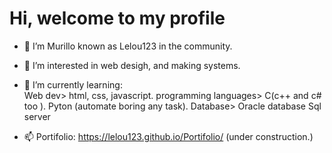 # Hi, welcome to my profile 

- 👋 I’m Murillo known as Lelou123 in the community.

- 👀 I’m interested in web desigh, and making systems.

- 🌱 I’m currently learning:  
        Web dev>
            html, css, javascript.
         programming languages>
            C(c++ and c# too ).
            Pyton (automate boring any task).
         Database>
            Oracle database
            Sql server
            
- 📫 Portifolio: https://lelou123.github.io/Portifolio/ (under construction.)

